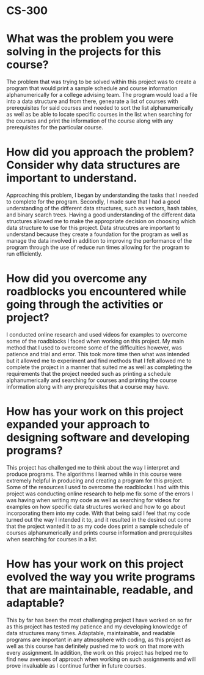 # CS-300

# What was the problem you were solving in the projects for this course?
The problem that was trying to be solved within this project was to create a program that would print a sample schedule and course information alphanumerically for a college advising team. The program would load a file into a data structure and from there, genearate a list of courses with prerequisites for said courses and needed to sort the list alphanumerically as well as be able to locate specific courses in the list when searching for the courses and print the information of the course along with any prerequisites for the particular course.

# How did you approach the problem? Consider why data structures are important to understand.
Approaching this problem, I began by understanding the tasks that I needed to complete for the program. Secondly, I made sure that I had a good understanding of the different data structures, such as vectors, hash tables, and binary search trees. Having a good understanding of the different data structures allowed me to make the appropriate decision on choosing which data structure to use for this project. Data strucutres are important to understand because they create a foundation for the program as well as manage the data involved in addition to improving the performance of the program through the use of reduce run times allowing for the program to run efficiently.

# How did you overcome any roadblocks you encountered while going through the activities or project?
I conducted online research and used videos for examples to overcome some of the roadblocks I faced when working on this project. My main method that I used to overcome some of the difficulties however, was patience and trial and error. This took more time then what was intended but it allowed me to experiment and find methods that I felt allowed me to complete the project in a manner that suited me as well as completing the requirements that the project needed such as printing a schedule alphanumerically and searching for courses and printing the course information along with any prerequisites that a course may have.

# How has your work on this project expanded your approach to designing software and developing programs?
This project has challenged me to think about the way I interpret and produce programs. The algorithms I learned while in this course were extremely helpful in producing and creating a program for this project. Some of the resources I used to overcome the roadblocks I had with this project was conducting online research to help me fix some of the errors I was having when writing my code as well as searching for videos for examples on how specific data structures worked and how to go about incorporating them into my code. With that being said I feel that my code turned out the way I intended it to, and it resulted in the desired out come that the project wanted it to as my code does print a sample schedule of courses alphanumerically and prints course information and prerequisites when searching for courses in a list.

# How has your work on this project evolved the way you write programs that are maintainable, readable, and adaptable?
This by far has been the most challenging project I have worked on so far as this project has tested my patience and my developing knowledge of data structures many times. Adaptable, maintainable, and readable programs are important in any atmosphere with coding, as this project as well as this course has definitely pushed me to work on that more with every assignment. In addition, the work on this project has helped me to find new avenues of approach when working on such assignments and will prove invaluable as I continue further in future courses.
